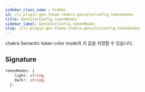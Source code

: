 ```yaml
---
sidebar_class_name : hidden
id: cli-plugin-gen-theme-chakra.gencolorconfig.tokenmodes
title: GenColorConfig.tokenModes
sidebar_label: GenColorConfig.tokenModes
slug: /cli-plugin-gen-theme-chakra.gencolorconfig.tokenmodes
---
```






chakra Semantic token color mode의 키 값을 지정할 수 있습니다.

## Signature

```typescript
tokenModes: {
    light: string;
    dark?: string;
  };
```

